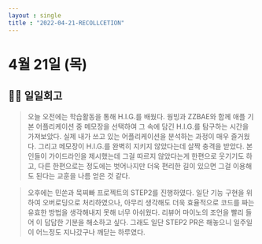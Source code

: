 ```yaml
---
layout : single
title : "2022-04-21-RECOLLCETION"
---
```


# 4월 21일 (목)

## 😵‍💫 일일회고

> 오늘 오전에는 학습활동을 통해 H.I.G.를 배웠다. 웡빙과 ZZBAE와 함께 애플 기본 어플리케이션 중 메모장을 선택하여 그 속에 담긴 H.I.G.를 탐구하는 시간을 가져보았다. 실제 내가 쓰고 있는 어플리케이션을 분석하는 과정이 매우 즐거웠다. 그리고 메모장이 H.I.G.를 완벽히 지키지 않았다는데 살짝 충격을 받았다. 본인들이 가이드라인을 제시했는데 그걸 따르지 않았다는게 한편으로 웃기기도 하고, 다른 한편으로는 정도에는 벗어나지만 더욱 편리한 길이 있으면 그걸 이용해도 된다는 교훈을 나름 얻은 것 같다.
> 

> 오후에는 민쏜과 묵찌빠 프로젝트의 STEP2를 진행하였다. 일단 기능 구현을 위하여 오버로딩으로 처리하였으나, 아무리 생각해도 더욱 효율적으로 코드를 짜는 유효한 방법을 생각해내지 못해 너무 아쉬웠다. 리뷰어 마이노의 조언을 빨리 들어 이 답답한 기분을 해소하고 싶다. 그래도 일단 STEP2 PR은 해놓으니 일주일이 어느정도 지나갔구나 깨닫는 하루였다.
>
